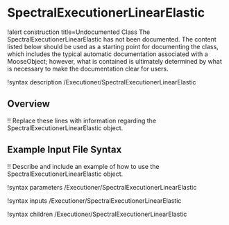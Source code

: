 # SpectralExecutionerLinearElastic

!alert construction title=Undocumented Class
The SpectralExecutionerLinearElastic has not been documented. The content listed below should be used as a starting point for
documenting the class, which includes the typical automatic documentation associated with a
MooseObject; however, what is contained is ultimately determined by what is necessary to make the
documentation clear for users.

!syntax description /Executioner/SpectralExecutionerLinearElastic

## Overview

!! Replace these lines with information regarding the SpectralExecutionerLinearElastic object.

## Example Input File Syntax

!! Describe and include an example of how to use the SpectralExecutionerLinearElastic object.

!syntax parameters /Executioner/SpectralExecutionerLinearElastic

!syntax inputs /Executioner/SpectralExecutionerLinearElastic

!syntax children /Executioner/SpectralExecutionerLinearElastic
